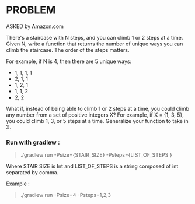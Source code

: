 
# PROBLEM 
ASKED by Amazon.com

There's a staircase with N steps, and you can climb 1 or 2 steps at a time. Given N, write a function that returns the number of unique ways you can climb the staircase. The order of the steps matters.

For example, if N is 4, then there are 5 unique ways:

- 1, 1, 1, 1
- 2, 1, 1
- 1, 2, 1
- 1, 1, 2
- 2, 2

What if, instead of being able to climb 1 or 2 steps at a time, you could climb any number from a set of positive integers X? For example, if X = {1, 3, 5}, you could climb 1, 3, or 5 steps at a time. Generalize your function to take in X.



### Run with gradlew : 
> ./gradlew run -Psize={STAIR_SIZE} -Psteps={LIST_OF_STEPS }


Where STAIR SIZE is Int and LIST_OF_STEPS is a string composed of int 
separated by comma.

Example :
 
> ./gradlew run -Psize=4 -Psteps=1,2,3

 